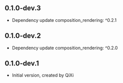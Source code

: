 ## 0.1.0-dev.3

* Dependency update composition_rendering: ^0.2.1

## 0.1.0-dev.2

* Dependency update composition_rendering: ^0.2.0

## 0.1.0-dev.1

* Initial version, created by QiXi